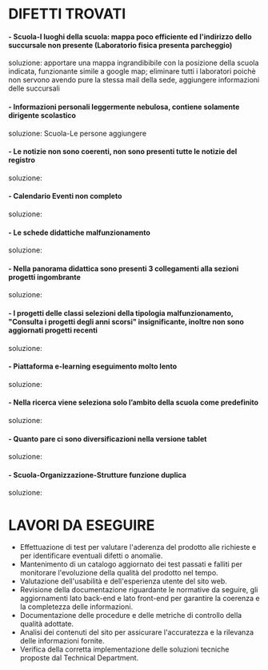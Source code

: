 # DIFETTI TROVATI
#### - Scuola-I luoghi della scuola: mappa poco efficiente ed l'indirizzo dello succursale non presente (Laboratorio fisica presenta parcheggio)
soluzione: apportare una mappa ingrandibibile con la posizione della scuola indicata, funzionante simile a google map; eliminare tutti i laboratori poichè non servono avendo pure la stessa mail della sede, aggiungere informazioni delle succursali
#### - Informazioni personali leggermente nebulosa, contiene solamente dirigente scolastico
soluzione: Scuola-Le persone aggiungere
#### - Le notizie non sono coerenti, non sono presenti tutte le notizie del registro
soluzione: 
#### - Calendario Eventi non completo
soluzione: 
#### - Le schede didattiche malfunzionamento
soluzione: 
#### - Nella panorama didattica sono presenti 3 collegamenti alla sezioni progetti ingombrante
soluzione: 
#### - I progetti delle classi selezioni della tipologia malfunzionamento, "Consulta i progetti degli anni scorsi" insignificante, inoltre non sono aggiornati progetti recenti
soluzione: 
#### - Piattaforma e-learning eseguimento molto lento
soluzione: 
#### - Nella ricerca viene seleziona solo l’ambito della scuola come predefinito
soluzione: 
#### - Quanto pare ci sono diversificazioni nella versione tablet
soluzione: 
#### - Scuola-Organizzazione-Strutture funzione duplica
soluzione: 


# LAVORI DA ESEGUIRE
- Effettuazione di test per valutare l'aderenza del prodotto alle richieste e per identificare eventuali difetti o anomalie.
- Mantenimento di un catalogo aggiornato dei test passati e falliti per monitorare l'evoluzione della qualità del prodotto nel tempo.
- Valutazione dell'usabilità e dell'esperienza utente del sito web.
- Revisione della documentazione riguardante le normative da seguire, gli aggiornamenti lato back-end e lato front-end per garantire la coerenza e la completezza delle informazioni.
- Documentazione delle procedure e delle metriche di controllo della qualità adottate.
- Analisi dei contenuti del sito per assicurare l'accuratezza e la rilevanza delle informazioni fornite.
- Verifica della corretta implementazione delle soluzioni tecniche proposte dal Technical Department.
